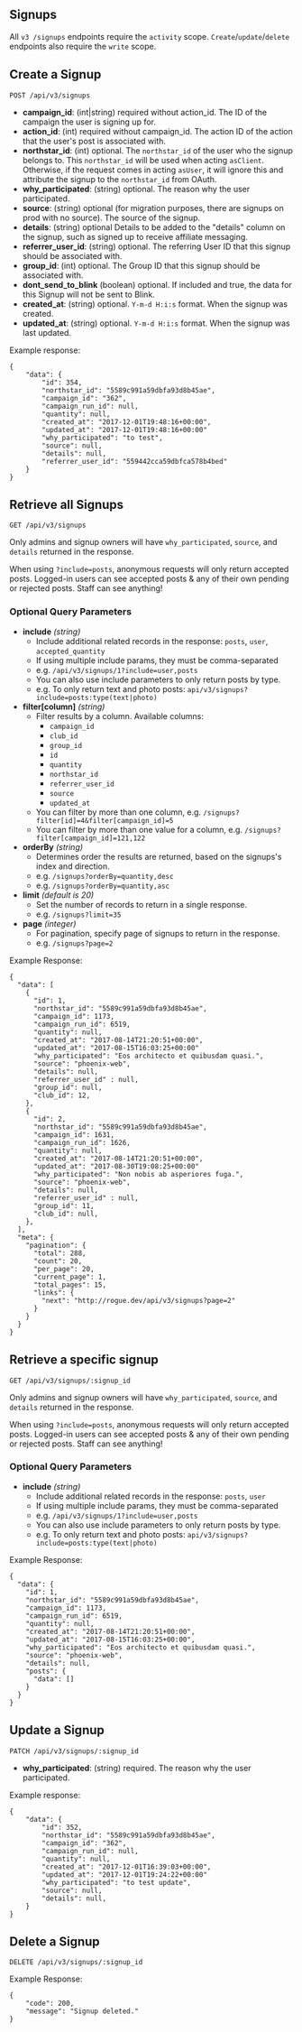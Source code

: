 ## Signups

All `v3 /signups` endpoints require the `activity` scope. `Create`/`update`/`delete` endpoints also require the `write` scope.

## Create a Signup

```
POST /api/v3/signups
```

- **campaign_id**: (int|string) required without action_id.
  The ID of the campaign the user is signing up for.
- **action_id**: (int) required without campaign_id.
  The action ID of the action that the user's post is associated with.
- **northstar_id**: (int) optional.
  The `northstar_id` of the user who the signup belongs to. This `northstar_id` will be used when acting `asClient`. Otherwise, if the request comes in acting `asUser`, it will ignore this and attribute the signup to the `northstar_id` from OAuth.
- **why_participated**: (string) optional.
  The reason why the user participated.
- **source**: (string) optional (for migration purposes, there are signups on prod with no source).
  The source of the signup.
- **details**: (string) optional
  Details to be added to the "details" column on the signup, such as signed up to receive affiliate messaging.
- **referrer_user_id**: (string) optional.
  The referring User ID that this signup should be associated with.
- **group_id**: (int) optional.
  The Group ID that this signup should be associated with.
- **dont_send_to_blink** (boolean) optional.
  If included and true, the data for this Signup will not be sent to Blink.
- **created_at**: (string) optional.
  `Y-m-d H:i:s` format. When the signup was created.
- **updated_at**: (string) optional.
  `Y-m-d H:i:s` format. When the signup was last updated.

Example response:

```
{
    "data": {
        "id": 354,
        "northstar_id": "5589c991a59dbfa93d8b45ae",
        "campaign_id": "362",
        "campaign_run_id": null,
        "quantity": null,
        "created_at": "2017-12-01T19:48:16+00:00",
        "updated_at": "2017-12-01T19:48:16+00:00"
        "why_participated": "to test",
        "source": null,
        "details": null,
        "referrer_user_id": "559442cca59dbfca578b4bed"
    }
}
```

## Retrieve all Signups

```
GET /api/v3/signups
```

Only admins and signup owners will have `why_participated`, `source`, and `details` returned in the response.

When using `?include=posts`, anonymous requests will only return accepted posts. Logged-in users can see accepted posts & any of their own pending or rejected posts. Staff can see anything!

### Optional Query Parameters

- **include** _(string)_
  - Include additional related records in the response: `posts`, `user`, `accepted_quantity`
  - If using multiple include params, they must be comma-separated
  - e.g. `/api/v3/signups/1?include=user,posts`
  - You can also use include parameters to only return posts by type.
  - e.g. To only return text and photo posts: `api/v3/signups?include=posts:type(text|photo)`
- **filter[column]** _(string)_
  - Filter results by a column. Available columns:
    - `campaign_id`
    - `club_id`
    - `group_id`
    - `id`
    - `quantity`
    - `northstar_id`
    - `referrer_user_id`
    - `source`
    - `updated_at`
  - You can filter by more than one column, e.g. `/signups?filter[id]=4&filter[campaign_id]=5`
  - You can filter by more than one value for a column, e.g. `/signups?filter[campaign_id]=121,122`
- **orderBy** _(string)_
  - Determines order the results are returned, based on the signups's index and direction.
  - e.g. `/signups?orderBy=quantity,desc`
  - e.g. `/signups?orderBy=quantity,asc`
- **limit** _(default is 20)_
  - Set the number of records to return in a single response.
  - e.g. `/signups?limit=35`
- **page** _(integer)_
  - For pagination, specify page of signups to return in the response.
  - e.g. `/signups?page=2`

Example Response:

```
{
  "data": [
    {
      "id": 1,
      "northstar_id": "5589c991a59dbfa93d8b45ae",
      "campaign_id": 1173,
      "campaign_run_id": 6519,
      "quantity": null,
      "created_at": "2017-08-14T21:20:51+00:00",
      "updated_at": "2017-08-15T16:03:25+00:00"
      "why_participated": "Eos architecto et quibusdam quasi.",
      "source": "phoenix-web",
      "details": null,
      "referrer_user_id" : null,
      "group_id": null,
      "club_id": 12,
    },
    {
      "id": 2,
      "northstar_id": "5589c991a59dbfa93d8b45ae",
      "campaign_id": 1631,
      "campaign_run_id": 1626,
      "quantity": null,
      "created_at": "2017-08-14T21:20:51+00:00",
      "updated_at": "2017-08-30T19:08:25+00:00"
      "why_participated": "Non nobis ab asperiores fuga.",
      "source": "phoenix-web",
      "details": null,
      "referrer_user_id" : null,
      "group_id": 11,
      "club_id": null,
    },
  ],
  "meta": {
    "pagination": {
      "total": 288,
      "count": 20,
      "per_page": 20,
      "current_page": 1,
      "total_pages": 15,
      "links": {
        "next": "http://rogue.dev/api/v3/signups?page=2"
      }
    }
  }
}
```

## Retrieve a specific signup

```
GET /api/v3/signups/:signup_id
```

Only admins and signup owners will have `why_participated`, `source`, and `details` returned in the response.

When using `?include=posts`, anonymous requests will only return accepted posts. Logged-in users can see accepted posts & any of their own pending or rejected posts. Staff can see anything!

### Optional Query Parameters

- **include** _(string)_
  - Include additional related records in the response: `posts`, `user`
  - If using multiple include params, they must be comma-separated
  - e.g. `/api/v3/signups/1?include=user,posts`
  - You can also use include parameters to only return posts by type.
  - e.g. To only return text and photo posts: `api/v3/signups?include=posts:type(text|photo)`

Example Response:

```
{
  "data": {
    "id": 1,
    "northstar_id": "5589c991a59dbfa93d8b45ae",
    "campaign_id": 1173,
    "campaign_run_id": 6519,
    "quantity": null,
    "created_at": "2017-08-14T21:20:51+00:00",
    "updated_at": "2017-08-15T16:03:25+00:00",
    "why_participated": "Eos architecto et quibusdam quasi.",
    "source": "phoenix-web",
    "details": null,
    "posts": {
      "data": []
    }
  }
}
```

## Update a Signup

```
PATCH /api/v3/signups/:signup_id
```

- **why_participated**: (string) required.
  The reason why the user participated.

Example response:

```
{
    "data": {
        "id": 352,
        "northstar_id": "5589c991a59dbfa93d8b45ae",
        "campaign_id": "362",
        "campaign_run_id": null,
        "quantity": null,
        "created_at": "2017-12-01T16:39:03+00:00",
        "updated_at": "2017-12-01T19:24:22+00:00"
        "why_participated": "to test update",
        "source": null,
        "details": null,
    }
}
```

## Delete a Signup

```
DELETE /api/v3/signups/:signup_id
```

Example Response:

```
{
    "code": 200,
    "message": "Signup deleted."
}
```
